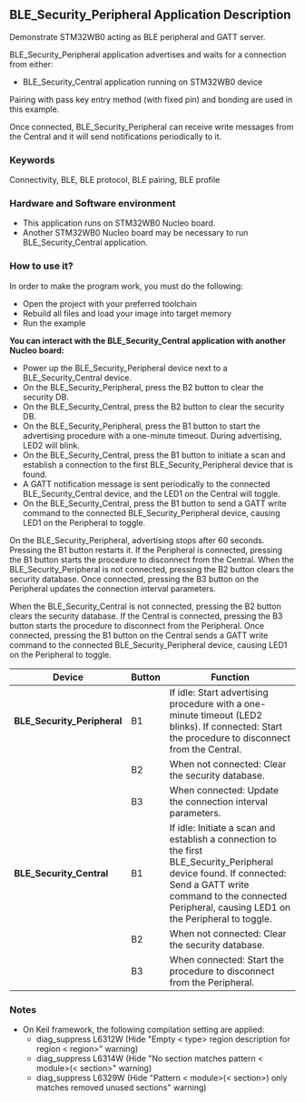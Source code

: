 ## __BLE_Security_Peripheral Application Description__

Demonstrate STM32WB0 acting as BLE peripheral and GATT server.

BLE_Security_Peripheral application advertises and waits for a connection from either:
- BLE_Security_Central application running on STM32WB0 device

Pairing with pass key entry method (with fixed pin) and bonding are used in this example.

Once connected, BLE_Security_Peripheral can receive write messages from the Central and it will send notifications periodically to it.

### __Keywords__

Connectivity, BLE, BLE protocol, BLE pairing, BLE profile

### __Hardware and Software environment__

  - This application runs on STM32WB0 Nucleo board.
  - Another STM32WB0 Nucleo board may be necessary to run BLE_Security_Central application.
    
### __How to use it?__

In order to make the program work, you must do the following:

 - Open the project with your preferred toolchain
 - Rebuild all files and load your image into target memory
 - Run the example
 

 __You can interact with the BLE_Security_Central application with another Nucleo board:__

  - Power up the BLE_Security_Peripheral device next to a BLE_Security_Central device.
  - On the BLE_Security_Peripheral, press the B2 button to clear the security DB.
  - On the BLE_Security_Central, press the B2 button to clear the security DB.
  - On the BLE_Security_Peripheral, press the B1 button to start the advertising procedure with a one-minute timeout. During advertising, LED2 will blink.
  - On the BLE_Security_Central, press the B1 button to initiate a scan and establish a connection to the first BLE_Security_Peripheral device that is found.
  - A GATT notification message is sent periodically to the connected BLE_Security_Central device, and the LED1 on the Central will toggle.
  - On the BLE_Security_Central, press the B1 button to send a GATT write command to the connected BLE_Security_Peripheral device, causing LED1 on the Peripheral to toggle.

On the BLE_Security_Peripheral, advertising stops after 60 seconds. Pressing the B1 button restarts it. If the Peripheral is connected, pressing the B1 button starts the procedure to disconnect from the Central.
When the BLE_Security_Peripheral is not connected, pressing the B2 button clears the security database.
Once connected, pressing the B3 button on the Peripheral updates the connection interval parameters.

When the BLE_Security_Central is not connected, pressing the B2 button clears the security database.
If the Central is connected, pressing the B3 button starts the procedure to disconnect from the Peripheral.
Once connected, pressing the B1 button on the Central sends a GATT write command to the connected BLE_Security_Peripheral device, causing LED1 on the Peripheral to toggle.

| **Device**                  | **Button** | **Function**                                                                                     |
|-----------------------------|------------|--------------------------------------------------------------------------------------------------|
| **BLE_Security_Peripheral** | B1         | If idle: Start advertising procedure with a one-minute timeout (LED2 blinks). If connected: Start the procedure to disconnect from the Central. |
|                             | B2         | When not connected: Clear the security database.                                                 |
|                             | B3         | When connected: Update the connection interval parameters.                                       |
| **BLE_Security_Central**    | B1         | If idle: Initiate a scan and establish a connection to the first BLE_Security_Peripheral device found. If connected: Send a GATT write command to the connected Peripheral, causing LED1 on the Peripheral to toggle. |
|                             | B2         | When not connected: Clear the security database.                                                 |
|                             | B3         | When connected: Start the procedure to disconnect from the Peripheral.                           |


### __Notes__
                                            
 - On Keil framework, the following compilation setting are applied:
   - diag_suppress L6312W          (Hide "Empty < type> region description for region < region>" warning)
   - diag_suppress L6314W          (Hide "No section matches pattern < module>(< section>" warning)
   - diag_suppress L6329W          (Hide "Pattern < module>(< section>) only matches removed unused sections" warning)
